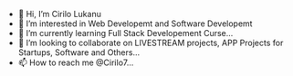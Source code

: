 - 👋 Hi, I’m Cirilo Lukanu
- 👀 I’m interested in Web Developemt and Software Developemt
- 🌱 I’m currently learning Full Stack Developement Curse...
- 💞️ I’m looking to collaborate on LIVESTREAM projects, APP Projects for Startups, Software and Others...
- 📫 How to reach me @Cirilo7...

<!---
Cirilo7/Cirilo7 is a ✨ special ✨ repository because its `README.md` (this file) appears on your GitHub profile.
You can click the Preview link to take a look at your changes.
--->
